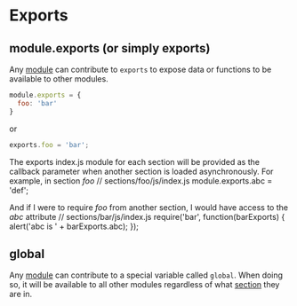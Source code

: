 Exports
===========

module.exports (or simply exports)
-----------
Any [module](./modules) can contribute to `exports` to expose data or functions to be available to other modules.
```javascript
module.exports = {
  foo: 'bar'
}
```
or
```javascript
exports.foo = 'bar';
```

The exports index.js module for each section will be provided as the callback parameter when another section is loaded asynchronously.
For example, in section *foo*
    // sections/foo/js/index.js
    module.exports.abc = 'def';

And if I were to require *foo* from another section, I would have access to the *abc* attribute
    // sections/bar/js/index.js
    require('bar', function(barExports) {
      alert('abc is ' + barExports.abc);
    });


global
-----------
Any [module](./modules.md) can contribute to a special variable called `global`.  When doing so, it will be available to all other modules regardless of what [section](./sections.md) they are in.

